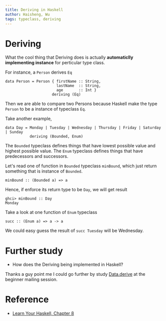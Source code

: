 ```yaml
---
title: Deriving in Haskell
author: Haisheng, Wu
tags: typeclass, deriving
---
```


# Deriving
What the cool thing that Deriving does is actually **automaticlly implementing instance** for perticular type class.

For instance, a `Person` derives `Eq`

~~~~~
data Person = Person { firstName :: String, 
                       lastName  :: String, 
                       age       :: Int }
                     deriving (Eq)
~~~~~

Then we are able to compare two Persons because Haskell make the type `Person` to be a instance of typeclass `Eq`.

Take another example,

~~~~~
data Day = Monday | Tuesday | Wednesday | Thursday | Friday | Saturday | Sunday
           deriving (Bounded, Enum)
~~~~~

The `Bounded` typeclass defines things that have lowest possible value and highest possible value.
The `Enum` typeclass defines things that have predecessors and successors.

Let's read one of function in `Bounded` typeclass `minBound`, which just return something that is instance of `Bounded`.

~~~~~
minBound :: (Bounded a) => a
~~~~~

Hence, if enforce its return type to be `Day`, we will get result

~~~~~
ghci> minBound :: Day  
Monday 
~~~~~

Take a look at one function of `Enum` typeclass

~~~~~
succ :: (Enum a) => a -> a
~~~~~

We could easy guess the result of `succ Tuesday` will be Wednesday.

# Further study
- How does the Deriving being implemented in Haskell?

Thanks a guy point me I could go further by study [Data.derive](http://hackage.haskell.org/package/derive) at the beginner mailing session.

# Reference
- [Learn Your Haskell, Chapter 8](http://learnyouahaskell.com/making-our-own-types-and-typeclasses)
